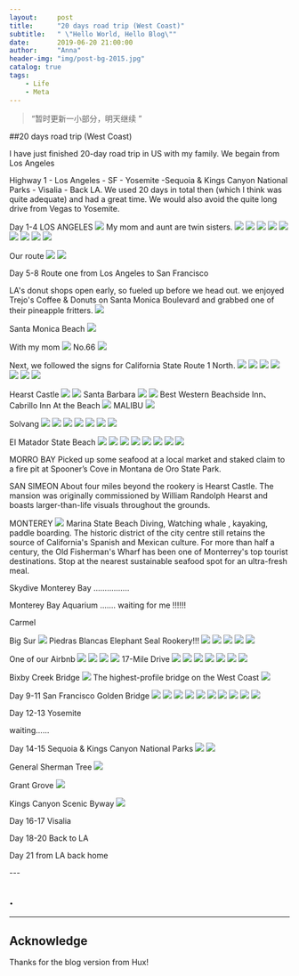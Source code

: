 ```yaml
---
layout:     post
title:      "20 days road trip (West Coast)"
subtitle:   " \"Hello World, Hello Blog\""
date:       2019-06-20 21:00:00
author:     "Anna"
header-img: "img/post-bg-2015.jpg"
catalog: true
tags:
    - Life
    - Meta
---
```


> “暂时更新一小部分，明天继续 ”


##20 days road trip (West Coast)

I have just finished 20-day road trip in US with my family. We begain from Los Angeles

Highway 1 - Los Angeles - SF - Yosemite -Sequoia & Kings Canyon National Parks - Visalia - Back LA. We used 20 days in total then (which I think was quite adequate) and had a great time.
 We would also avoid the quite long drive from Vegas to Yosemite.




Day 1-4 LOS ANGELES
![](/img/20.jpg)
My mom and aunt are twin sisters.
![](/img/29.jpg)
![](/img/28.jpg)
![](/img/21.jpg)
![](/img/22.jpg)
![](/img/23.jpg)
![](/img/24.jpg)
![](/img/25.jpg)
![](/img/26.jpg)
![](/img/27.jpg)


Our route
![](/img/ca/1.jpg)
![](/img/18.jpg)


Day 5-8 Route one from Los Angeles to San Francisco

LA's donut shops open early, so fueled up before we head out. we enjoyed Trejo's Coffee & Donuts on Santa Monica Boulevard and grabbed one of their pineapple fritters.
![](/img/ca/2.png)

Santa Monica Beach
![](/img/ca/3.png)

With my mom
![](/img/ca/1.png)
No.66
![](/img/ca/52.png)

Next, we followed the signs for California State Route 1 North.
![](/img/ca/53.png)
![](/img/ca/54.png)
![](/img/ca/55.png)
![](/img/ca/56.png)
![](/img/ca/57.png)
![](/img/ca/58.png)
![](/img/ca/59.png)

Hearst Castle
![](/img/ca/61.png)
![](/img/ca/51.png)
Santa Barbara 
![](/img/ca/59.png)
![](/img/ca/60.png)
Best Western Beachside Inn、Cabrillo Inn At the Beach
![](/img/ca/62.png)
MALIBU
![](/img/4.jpg)

Solvang
![](/img/ca/70.png)
![](/img/ca/71.png)
![](/img/ca/72.png)
![](/img/ca/73.png)
![](/img/ca/74.png)
![](/img/ca/75.png)
![](/img/ca/76.png)

EI Matador State Beach
![](/img/ca/80.png)
![](/img/ca/81.png)
![](/img/ca/82.png)
![](/img/ca/83.png)
![](/img/ca/84.png)
![](/img/ca/85.png)
![](/img/ca/86.png)
![](/img/ca/87.png)

MORRO BAY
Picked up some seafood at a local market and staked claim to a fire pit at Spooner’s Cove in Montana de Oro State Park.

SAN SIMEON
About four miles beyond the rookery is Hearst Castle. The mansion was originally commissioned by William Randolph Hearst and boasts larger-than-life visuals throughout the grounds.  

MONTEREY
![](/img/ca/77.png)
Marina State Beach
Diving, Watching whale , kayaking, paddle boarding.
The historic district of the city centre still retains the source of California's Spanish and Mexican culture. For more than half a century, the Old Fisherman's Wharf has been one of Monterrey's top tourist destinations.
Stop at the nearest sustainable seafood spot for an ultra-fresh meal.

Skydive Monterey Bay
................

Monterey Bay Aquarium
.......
waiting for me  !!!!!!

Carmel


Big Sur
![](/img/ca/5.png)
Piedras Blancas Elephant Seal Rookery!!!
![](/img/ca/6.png)
![](/img/ca/7.png)
![](/img/ca/8.png)
![](/img/ca/9.png)
![](/img/ca/10.png)

One of our Airbnb
![](/img/ca/46.png)
![](/img/ca/47.png)
![](/img/ca/48.png)
![](/img/ca/49.png)
17-Mile Drive
![](/img/ca/11.png)
![](/img/ca/12.png)
![](/img/ca/13.png)
![](/img/ca/14.png)
![](/img/ca/15.png)
![](/img/ca/16.png)
![](/img/ca/17.png)

Bixby Creek Bridge
![](/img/ca/45.png)
The highest-profile bridge on the West Coast
![](/img/ca/49.png)

Day 9-11 San Francisco
Golden Bridge
![](/img/ca/30.png)
![](/img/ca/31.png)
![](/img/ca/32.png)
![](/img/ca/33.png)
![](/img/ca/34.png)
![](/img/ca/35.png)
![](/img/ca/36.png)
![](/img/ca/37.png)
![](/img/ca/38.png)
![](/img/ca/39.png)



Day 12-13 Yosemite

waiting......

Day 14-15 Sequoia & Kings Canyon National Parks
![](/img/ca/40.png)
![](/img/ca/41.png)

General Sherman Tree
![](/img/ca/42.png)

Grant Grove
![](/img/ca/43.png)

Kings Canyon Scenic Byway
![](/img/ca/44.png)

Day 16-17 Visalia

Day 18-20 Back to LA

Day 21 from LA back home

<p id = "build"></p>
---

## .


---




## Acknowledge

Thanks for the blog version from Hux!


